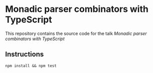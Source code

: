 Monadic parser combinators with TypeScript
====

This repository contains the source code for the talk *Monadic parser combinators with TypeScript*

## Instructions

`npm install && npm test`
